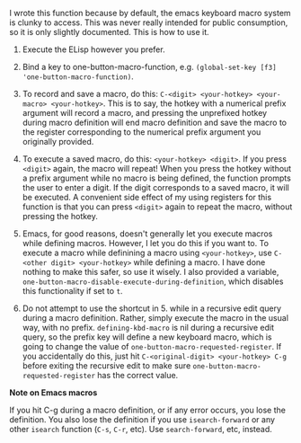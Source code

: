 I wrote this function because by default, the emacs keyboard macro system is clunky to access. This was never really intended for public consumption, so it is only slightly documented. This is how to use it.

1. Execute the ELisp however you prefer.

2. Bind a key to one-button-macro-function, e.g. `(global-set-key [f3] 'one-button-macro-function)`.

3. To record and save a macro, do this: `C-<digit> <your-hotkey> <your-macro> <your-hotkey>`.
This is to say, the hotkey with a numerical prefix argument will record a macro, and pressing the unprefixed hotkey during macro definition will end macro definition and save the macro to the register corresponding to the numerical prefix argument you originally provided.

4. To execute a saved macro, do this: `<your-hotkey> <digit>`. If you press `<digit>` again, the macro will repeat!
When you press the hotkey without a prefix argument while no macro is being defined, the function prompts the user to enter a digit. If the digit corresponds to a saved macro, it will be executed. A convenient side effect of my using registers for this function is that you can press `<digit>` again to repeat the macro, without pressing the hotkey.

5. Emacs, for good reasons, doesn't generally let you execute macros while defining macros. However, I let you do this if you want to. To execute a macro while definining a macro using `<your-hotkey>`, use `C-<other digit> <your-hotkey>` while defining a macro. I have done nothing to make this safer, so use it wisely. I also provided a variable, `one-button-macro-disable-execute-during-definition`, which disables this functionality if set to `t`. 

6. Do not attempt to use the shortcut in 5. while in a recursive edit query during a macro definition. Rather, simply execute the macro in the usual way, with no prefix. `defining-kbd-macro` is nil during a recursive edit query, so the prefix key will define a new keyboard macro, which is going to change the value of `one-button-macro-requested-register`. If you accidentally do this, just hit `C-<original-digit> <your-hotkey> C-g` before exiting the recursive edit to make sure `one-button-macro-requested-register` has the correct value.

**Note on Emacs macros**

If you hit C-g during a macro definition, or if any error occurs, you lose the definition. You also lose the definition if you use `isearch-forward` or any other `isearch` function (`C-s`, `C-r`, etc). Use `search-forward`, etc, instead.
